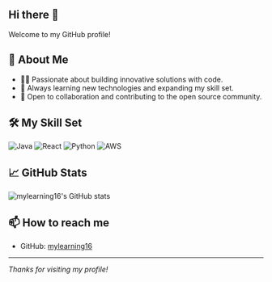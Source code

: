 ## Hi there 👋


Welcome to my GitHub profile!

## 🚀 About Me
- 👨‍💻 Passionate about building innovative solutions with code.
- 🌱 Always learning new technologies and expanding my skill set.
- 🤝 Open to collaboration and contributing to the open source community.

## 🛠️ My Skill Set

![Java](https://img.shields.io/badge/java-%23ED8B00.svg?style=for-the-badge&logo=openjdk&logoColor=white)
![React](https://img.shields.io/badge/react-%2361DAFB.svg?style=for-the-badge&logo=react&logoColor=black)
![Python](https://img.shields.io/badge/python-%233776AB.svg?style=for-the-badge&logo=python&logoColor=white)
![AWS](https://img.shields.io/badge/AWS-%23FF9900.svg?style=for-the-badge&logo=amazon-aws&logoColor=white)

## 📈 GitHub Stats

![mylearning16's GitHub stats](https://github-readme-stats.vercel.app/api?username=newgit16&show_icons=true&theme=radical)

## 📫 How to reach me

- GitHub: [mylearning16](https://github.com/mylearning16)

---

*Thanks for visiting my profile!*
